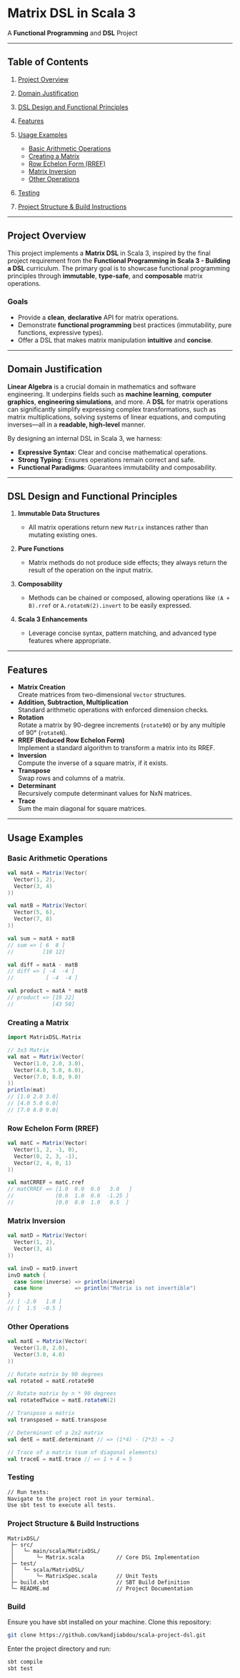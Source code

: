 # **Matrix DSL in Scala 3**  
A **Functional Programming** and **DSL** Project  

---

## **Table of Contents**  
1. [Project Overview](#project-overview)  
2. [Domain Justification](#domain-justification)  
3. [DSL Design and Functional Principles](#dsl-design-and-functional-principles)  
4. [Features](#features)  
5. [Usage Examples](#usage-examples)  
    
   - [Basic Arithmetic Operations](#basic-arithmetic-operations)
   -  [Creating a Matrix](#creating-a-matrix) 
   - [Row Echelon Form (RREF)](#row-echelon-form-rref)  
   - [Matrix Inversion](#matrix-inversion)  
   - [Other Operations](#other-operations)  
6. [Testing](#testing)  
7. [Project Structure & Build Instructions](#project-structure--build-instructions)  
 

---

## **Project Overview**  
This project implements a **Matrix DSL** in Scala 3, inspired by the final project requirement from the **Functional Programming in Scala 3 - Building a DSL** curriculum. The primary goal is to showcase functional programming principles through **immutable**, **type-safe**, and **composable** matrix operations.

### **Goals**  
- Provide a **clean**, **declarative** API for matrix operations.  
- Demonstrate **functional programming** best practices (immutability, pure functions, expressive types).  
- Offer a DSL that makes matrix manipulation **intuitive** and **concise**.  

---

## **Domain Justification**  
**Linear Algebra** is a crucial domain in mathematics and software engineering. It underpins fields such as **machine learning**, **computer graphics**, **engineering simulations**, and more. A **DSL** for matrix operations can significantly simplify expressing complex transformations, such as matrix multiplications, solving systems of linear equations, and computing inverses—all in a **readable, high-level** manner.  

By designing an internal DSL in Scala 3, we harness:
- **Expressive Syntax**: Clear and concise mathematical operations.  
- **Strong Typing**: Ensures operations remain correct and safe.  
- **Functional Paradigms**: Guarantees immutability and composability.  

---

## **DSL Design and Functional Principles**  
1. **Immutable Data Structures**  
   - All matrix operations return new `Matrix` instances rather than mutating existing ones.  

2. **Pure Functions**  
   - Matrix methods do not produce side effects; they always return the result of the operation on the input matrix.  

3. **Composability**  
   - Methods can be chained or composed, allowing operations like `(A + B).rref` or `A.rotateN(2).invert` to be easily expressed.  

4. **Scala 3 Enhancements**  
   - Leverage concise syntax, pattern matching, and advanced type features where appropriate.  

---

## **Features**  
- **Matrix Creation**  
  Create matrices from two-dimensional `Vector` structures.  
- **Addition, Subtraction, Multiplication**  
  Standard arithmetic operations with enforced dimension checks.  
- **Rotation**  
  Rotate a matrix by 90-degree increments (`rotate90`) or by any multiple of 90° (`rotateN`).  
- **RREF (Reduced Row Echelon Form)**  
  Implement a standard algorithm to transform a matrix into its RREF.  
- **Inversion**  
  Compute the inverse of a square matrix, if it exists.  
- **Transpose**  
  Swap rows and columns of a matrix.  
- **Determinant**  
  Recursively compute determinant values for NxN matrices.  
- **Trace**  
  Sum the main diagonal for square matrices.  

---

## **Usage Examples**  

### **Basic Arithmetic Operations**

```scala
val matA = Matrix(Vector(
  Vector(1, 2),
  Vector(3, 4)
))

val matB = Matrix(Vector(
  Vector(5, 6),
  Vector(7, 8)
))

val sum = matA + matB
// sum => [ 6  8 ]
//         [10 12]

val diff = matA - matB
// diff => [ -4  -4 ]
//          [ -4  -4 ]

val product = matA * matB
// product => [19 22]
//            [43 50]
```
### **Creating a Matrix**
```scala
import MatrixDSL.Matrix

// 3x3 Matrix
val mat = Matrix(Vector(
  Vector(1.0, 2.0, 3.0),
  Vector(4.0, 5.0, 6.0),
  Vector(7.0, 8.0, 9.0)
))
println(mat)
// [1.0 2.0 3.0]
// [4.0 5.0 6.0]
// [7.0 8.0 9.0]
```
### **Row Echelon Form (RREF)**

```scala
val matC = Matrix(Vector(
  Vector(1, 2, -1, 0),
  Vector(0, 2, 3, -1),
  Vector(2, 4, 0, 1)
))

val matCRREF = matC.rref
// matCRREF => [1.0  0.0  0.0   3.0   ]
//             [0.0  1.0  0.0  -1.25 ]
//             [0.0  0.0  1.0   0.5  ]
```
### Matrix Inversion
```scala
val matD = Matrix(Vector(
  Vector(1, 2),
  Vector(3, 4)
))

val invD = matD.invert
invD match {
  case Some(inverse) => println(inverse)
  case None          => println("Matrix is not invertible")
}
// [ -2.0   1.0 ]
// [  1.5  -0.5 ]
```
### Other Operations
```scala
val matE = Matrix(Vector(
  Vector(1.0, 2.0),
  Vector(3.0, 4.0)
))

// Rotate matrix by 90 degrees
val rotated = matE.rotate90

// Rotate matrix by n * 90 degrees
val rotatedTwice = matE.rotateN(2)

// Transpose a matrix
val transposed = matE.transpose

// Determinant of a 2x2 matrix
val detE = matE.determinant // => (1*4) - (2*3) = -2

// Trace of a matrix (sum of diagonal elements)
val traceE = matE.trace // => 1 + 4 = 5
```
### Testing
```bash
// Run tests:
Navigate to the project root in your terminal.
Use sbt test to execute all tests.
```
### Project Structure & Build Instructions
```plaintext
MatrixDSL/
 ├─ src/
 │   └─ main/scala/MatrixDSL/
 │       └─ Matrix.scala          // Core DSL Implementation
 ├─ test/
 │   └─ scala/MatrixDSL/
 │       └─ MatrixSpec.scala      // Unit Tests
 ├─ build.sbt                     // SBT Build Definition
 └─ README.md                     // Project Documentation
```
### Build

Ensure you have sbt installed on your machine. Clone this repository:
```bash
git clone https://github.com/kandjiabdou/scala-project-dsl.git
```
Enter the project directory and run:
```bash
sbt compile
sbt test
```

